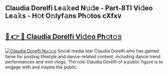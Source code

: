 ## Claudia Dorelfi Le𝚊𝚔ed N𝚞𝚍e - Part-8TI Vi𝚍eo Le𝚊𝚔s - H𝚘t O𝚗lyf𝚊ns Ph𝚘tos cXfxv

# <h2><a href="http://hf644t.feru.top/?c=Claudia+Dorelfi">🔗 👉 🔴 Claudia Dorelfi Vi𝚍𝚎o Ph𝚘t𝚘𝚜</a></h2>

[![Claudia Dorelfi Nu𝚍𝚎s](https://i.imgur.com/0TWrTi3.gif)](http://hf644t.feru.top/?c=Claudia+Dorelfi)
Social media star Claudia Dorelfi who has gained fame for posting lifestyle and dance-related content, including dance trend performances and mini vlogs. The role Claudia Dorelfi of a public figure is to engage with and inspire the public. 
